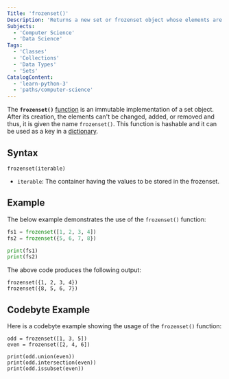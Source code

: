 ```yaml
---
Title: 'frozenset()'
Description: 'Returns a new set or frozenset object whose elements are picked from a given iterable.'
Subjects:
  - 'Computer Science'
  - 'Data Science'
Tags:
  - 'Classes'
  - 'Collections'
  - 'Data Types'
  - 'Sets'
CatalogContent:
  - 'learn-python-3'
  - 'paths/computer-science'
---
```


The **`frozenset()`** [function](https://www.codecademy.com/resources/docs/python/functions) is an immutable implementation of a set object. After its creation, the elements can't be changed, added, or removed and thus, it is given the name `frozenset()`. This function is hashable and it can be used as a key in a [dictionary](https://www.codecademy.com/resources/docs/python/dictionaries).

## Syntax

```pseudo
frozenset(iterable)
```

- `iterable`: The container having the values to be stored in the frozenset.

## Example

The below example demonstrates the use of the `frozenset()` function:

```py
fs1 = frozenset([1, 2, 3, 4])
fs2 = frozenset({5, 6, 7, 8})

print(fs1)
print(fs2)
```

The above code produces the following output:

```shell
frozenset({1, 2, 3, 4})
frozenset({8, 5, 6, 7})
```

## Codebyte Example

Here is a codebyte example showing the usage of the `frozenset()` function:

```codebyte/python
odd = frozenset([1, 3, 5])
even = frozenset([2, 4, 6])

print(odd.union(even))
print(odd.intersection(even))
print(odd.issubset(even))
```
